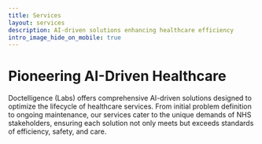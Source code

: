 ```yaml
---
title: Services
layout: services
description: AI-driven solutions enhancing healthcare efficiency
intro_image_hide_on_mobile: true
---
```


# Pioneering AI-Driven Healthcare

Doctelligence (Labs) offers comprehensive AI-driven solutions designed to optimize the lifecycle of healthcare services. From initial problem definition to ongoing maintenance, our services cater to the unique demands of NHS stakeholders, ensuring each solution not only meets but exceeds standards of efficiency, safety, and care.
